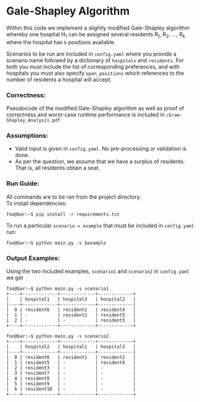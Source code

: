 # Gale-Shapley Algorithm 

Within this code we implement a slightly modified Gale-Shapley algorithm whereby one hospital H<sub>1</sub> can be assigned
several residents R<sub>1</sub>, R<sub>2</sub>, ..., R<sub>k</sub> where the hospital has ``k`` positions available. 


Scenarios to be run are included in `config.yaml` where you provide a scenario name followed by a dictionary of `hospitals` and `residents`. For both 
you must include the list of corresponding preferences, and with hospitals you must also specify  `open_positions` which references 
to the number of residents a hospital will accept. 

### Correctness: 
Pseudocode of the modified Gale-Shapley algorithm as well as proof of correctness and worst-case runtime performance is included 
in `/Gram-Shapley_Analysis.pdf`

### Assumptions: 
- Valid input is given in `config.yaml`. No pre-processing or validation is done. 
- As per the question, we assume that we have a surplus of residents. That is, all residents obtain a seat. 

### Run Guide:
All commands are to be ran from the project directory.    
To install dependencies: 
```console
foo@bar:~$ pip install -r requirements.txt
```
 To run a particular `scenario = example` that must be included in `config.yaml` run:
```console
foo@bar:~$ python main.py -s $example
```


### Output Examples:
Using the two included examples, `scenario1` and `scenario2` in `config.yaml` we get
```console
foo@bar:~$ python main.py -s scenario1
+----+-------------+-------------+-------------+
|    | hospital1   | hospital3   | hospital2   |
|----+-------------+-------------+-------------|
|  0 | resident6   | resident1   | resident4   |
|  1 | -           | resident2   | resident5   |
|  2 | -           | -           | resident3   |
+----+-------------+-------------+-------------+
```
```console
foo@bar:~$ python main.py -s scenario2
+----+-------------+-------------+-------------+
|    | hospital2   | hospital1   | hospital3   |
|----+-------------+-------------+-------------|
|  0 | resident6   | resident1   | resident2   |
|  1 | resident5   | -           | resident4   |
|  2 | resident3   | -           | -           |
|  3 | resident7   | -           | -           |
|  4 | resident8   | -           | -           |
|  5 | resident9   | -           | -           |
|  6 | resident10  | -           | -           |
+----+-------------+-------------+-------------+
```